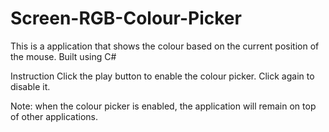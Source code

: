 # Screen-RGB-Colour-Picker
This is a application that shows the colour based on the current position of the mouse. Built using C#

Instruction
Click the play button to enable the colour picker. Click again to disable it. 

Note: when the colour picker is enabled, the application will remain on top of other applications.
